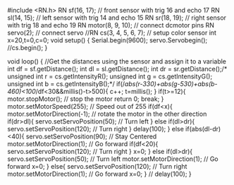 #include <RN.h>
RN sf(16, 17); // front sensor with trig 16 and echo 17
RN sl(14, 15); // left sensor with trig 14 and echo 15
RN sr(18, 19); // right sensor with trig 18 and echo 19
RN motor(8, 9, 10); // connect dcmotor pins
RN servo(2); // connect servo
//RN cs(3, 4, 5, 6, 7); // setup color sensor
int x=20,t=0,c=0;
void setup() {
  Serial.begin(9600);
  servo.Servobegin();
  //cs.begin();
}

void loop() {
  //Get the distances using the sensor and assign it to a variable
  int df = sf.getDistance();
  int dl = sl.getDistance();
  int dr = sr.getDistance();/*
  unsigned int r = cs.getIntensityR();
  unsigned int g = cs.getIntensityG();
  unsigned int b = cs.getIntensityB();*/
  if(/*abs(r-330)+abs(g-530)+abs(b-460)<100*/df<30&&millis()-t>500){
    c++;
    t=millis();
  }
  if(t>=12){
    motor.stopMotor(); // stop the motor
    return 0;
    break;
  }
  motor.setMotorSpeed(255); // Speed out of 255
  if(df<x){
    motor.setMotorDirection(-1); // rotate the motor in the other direction
    if(dr>dl){
      servo.setServoPosition(50);  // Turn left
    }
    else if(dl>dr){
      servo.setServoPosition(120);  // Turn right
    }
    delay(100);
  }
  else if(abs(dl-dr)<40){
    servo.setServoPosition(90);  // Stay Centered
    motor.setMotorDirection(1); // Go forward
    if(df<20){
      servo.setServoPosition(120);  // Turn right
    }
    x=0;
  }
  else if(dl>dr){
    servo.setServoPosition(50);  // Turn left
    motor.setMotorDirection(1); // Go forward
    x=0;
  }
  else{
    servo.setServoPosition(120);  // Turn right
    motor.setMotorDirection(1); // Go forward
    x=0;
  }
  // delay(100);
}
